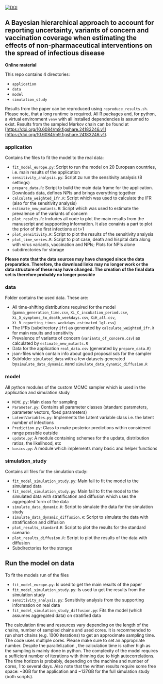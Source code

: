[![DOI](https://zenodo.org/badge/479283964.svg)](https://zenodo.org/badge/latestdoi/479283964)

A Bayesian hierarchical approach to account for reporting uncertainty, variants of concern and vaccination coverage when estimating the effects of non-pharmaceutical interventions on the spread of infectious disease
-------------------------------------------------------------------------------

**Online material**

This repo contains 4 directories:
* `application`
* `data `
* `model`
* `simulation_study`

Results from the paper can be reproduced using `reproduce_results.sh`. Please note, that a long runtime is required. All R packages and, for python, a virtual environment `venv` with all installed dependencies is assumed to exist.
Results from the sampled Markov chain can be found at [https://doi.org/10.6084/m9.figshare.24183246.v1](https://doi.org/10.6084/m9.figshare.24183246.v1).

### application
Contains the files to fit the model to the real data:
* `fit_model_europe.py`:  Script to run the model on 20 European countries, i.e. main results of the application
* `sensitivity_analysis.py`: Script zu run the sensitivity analysis (8 settings)
* `prepare_data.R`: Script to build the main data frame for the application. Downloads data, defines NPIs and brings everything together
* `calculate_weighted_ifr.R`: Script which was used to calculate the IFR (also for the sensitivity analysis)
* `estimate_new_mutants.R`: Script which was used to estimate the prevalence of the variants of concern
* `plot_results.R`: Includes all code to plot the main results from the manuscript and suppporting information. It also conaints a part to plot the prior of the first infections at t=1
* `plot_sensitivity.R`: Script to plot the results of the sensitivity analysis
* `plot_time_series.R`: Script to plot case, death and hispital data along with virus variants, vaccination and NPIs; Plots for NPIs alone
* subdirectories for storage


**Please note that the data sources may have changed since the data preparation. Therefore, the download links may no longer work or the data structure of these may have changed. The creation of the final data set is therefore probably no longer possible**

### data
Folder contains the used data. These are:
- All time-shifting distributions required for the model (`gamma_generation_time.csv`, `Xi_C_incubation_period.csv`, `Xi_D_symptoms_to_death_weekdays.csv`, `XiH_all.csv`, `Xi_R_reporting_times_weekdays_estimated_lgl.csv`)
- The IFRs (subdirectory `ifr`) as generated by `calculate_weighted_ifr.R` for main results and sensitivity
- Prevalence of variants of concern (`variants_of_concern.csv`) as calculated by `estimate_new_mutants.R`
- Data for the application `real_data.csv` (generated by `prepare_data.R`) 
- json-files which contain info about good proposal sds for the sampler
- Subfolder `simulated_data` with a few datasets generated by`simulate_data_dynamic.R`and `simulate_data_dynamic_diffusion.R`


### model
All python modules of the custom MCMC sampler which is used in the application and simulation study
* `MCMC.py`: Main class for sampling
* `Parameter.py`: Contains all parameter classes (standard parameters, parameter vectors, fixed parameters)
* `LatentVariables.py`: Implements the Latent variable class i.e. the latent number of infections
* `Prediction.py`: Class to make posterior predictions within considered range possible outside 
* `update.py`: A module containing schemes for the update, distribution ratios, the likelihood, etc 
* `basics.py`: A module which implements many basic and helper functions


### simulation_study
Contains all files for the simulation study:
* `fit_model_simulation_study.py`: Main fail to fit the model to the simulated data
* `fit_model_simulation_study.py`: Main fail to fit the model to the simulated data with stratification and diffusion which uses the aggregated form of the data
* `simulate_data_dynamic.R`: Script to simulate the data for the simulation study
* `simulate_data_dynamic_diffusion.R`: Script to simulate the data with stratification and diffusion
* `plot_results_standard.R`: Script to plot the results for the standard scenario
* `plot_results_diffusion.R`: Script to plot the results of the data with diffusion
* Subdirectories for the storage


## Run the model on data
To fit the models run of the files
- `fit_model_europe.py`: Is used to get the main results of the paper
- `fit_model_simulation_study.py`: Is used to get the results from the simulation study
- `sensitivity_analysis.py`: Sensitivity analysis from the supporting information on real data
- `fit_model_simulation_study_diffusion.py`: Fits the model (which assumes aggregated data) on stratified data


The calculation time and resources vary depending on the length of the chains, number of sampled chains and used cores.
It is recommended to run short chains (e.g. 1000 iterations) to get an approximate sampling time.
The code uses multiple cores. Please make sure to set an appropriate number.
Despite the parallelization , the calculation time is rather high as the sampling is mainly done in python. The complexity of the model requires a sufficient number of iterations with thinning due to high autocorrelations. The time horizon is probably, depending on the machine and number of cores, 1 to several days. Also note that the written results require some free space: ~3GB for the application and ~137GB for the full simulation study (both scripts).
